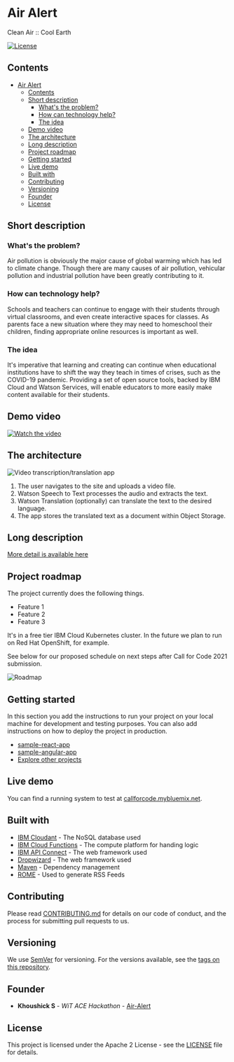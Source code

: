 # Air Alert
Clean Air :: Cool Earth

[![License](https://img.shields.io/badge/License-Apache2-blue.svg)](https://www.apache.org/licenses/LICENSE-2.0)

## Contents

- [Air Alert](#Air-Alert)
  - [Contents](#contents)
  - [Short description](#short-description)
    - [What's the problem?](#whats-the-problem)
    - [How can technology help?](#how-can-technology-help)
    - [The idea](#the-idea)
  - [Demo video](#demo-video)
  - [The architecture](#the-architecture)
  - [Long description](#long-description)
  - [Project roadmap](#project-roadmap)
  - [Getting started](#getting-started)
  - [Live demo](#live-demo)
  - [Built with](#built-with)
  - [Contributing](#contributing)
  - [Versioning](#versioning)
  - [Founder](#founder)
  - [License](#license)

## Short description

### What's the problem?

Air pollution is obviously the major cause of global warming which has led to climate change. Though there are many causes of air pollution, vehicular pollution and industrial pollution have been greatly contributing to it.

### How can technology help?

Schools and teachers can continue to engage with their students through virtual classrooms, and even create interactive spaces for classes. As parents face a new situation where they may need to homeschool their children, finding appropriate online resources is important as well.

### The idea

It's imperative that learning and creating can continue when educational institutions have to shift the way they teach in times of crises, such as the COVID-19 pandemic. Providing a set of open source tools, backed by IBM Cloud and Watson Services, will enable educators to more easily make content available for their students.

## Demo video

[![Watch the video](https://github.com/Call-for-Code/Liquid-Prep/blob/master/images/readme/IBM-interview-video-image.png)](https://youtu.be/vOgCOoy_Bx0)

## The architecture

![Video transcription/translation app](https://developer.ibm.com/developer/tutorials/cfc-starter-kit-speech-to-text-app-example/images/cfc-covid19-remote-education-diagram-2.png)

1. The user navigates to the site and uploads a video file.
2. Watson Speech to Text processes the audio and extracts the text.
3. Watson Translation (optionally) can translate the text to the desired language.
4. The app stores the translated text as a document within Object Storage.

## Long description

[More detail is available here](./docs/DESCRIPTION.md)

## Project roadmap

The project currently does the following things.

- Feature 1
- Feature 2
- Feature 3

It's in a free tier IBM Cloud Kubernetes cluster. In the future we plan to run on Red Hat OpenShift, for example.

See below for our proposed schedule on next steps after Call for Code 2021 submission.

![Roadmap](./images/roadmap.jpg)

## Getting started

In this section you add the instructions to run your project on your local machine for development and testing purposes. You can also add instructions on how to deploy the project in production.

- [sample-react-app](./sample-react-app/)
- [sample-angular-app](./sample-angular-app/)
- [Explore other projects](https://github.com/upkarlidder/ibmhacks)

## Live demo

You can find a running system to test at [callforcode.mybluemix.net](http://callforcode.mybluemix.net/).

## Built with

- [IBM Cloudant](https://cloud.ibm.com/catalog?search=cloudant#search_results) - The NoSQL database used
- [IBM Cloud Functions](https://cloud.ibm.com/catalog?search=cloud%20functions#search_results) - The compute platform for handing logic
- [IBM API Connect](https://cloud.ibm.com/catalog?search=api%20connect#search_results) - The web framework used
- [Dropwizard](http://www.dropwizard.io/1.0.2/docs/) - The web framework used
- [Maven](https://maven.apache.org/) - Dependency management
- [ROME](https://rometools.github.io/rome/) - Used to generate RSS Feeds

## Contributing

Please read [CONTRIBUTING.md](CONTRIBUTING.md) for details on our code of conduct, and the process for submitting pull requests to us.

## Versioning

We use [SemVer](http://semver.org/) for versioning. For the versions available, see the [tags on this repository](https://github.com/your/project/tags).

## Founder

<a>
  <circle img class="float-left rounded-1 avatar-user" src="https://avatars.githubusercontent.com/u/86069674?s=96&amp;v=4" r="32" cx="32" cy="32" stroke-width="1" stroke="#c0c0c0" alt="@Khoushick-S">
  </circle> 
</a>

- **Khoushick S** - _WiT ACE Hackathon_ - [Air-Alert](https://github.com/Khoushick-S)

## License

This project is licensed under the Apache 2 License - see the [LICENSE](LICENSE) file for details.
